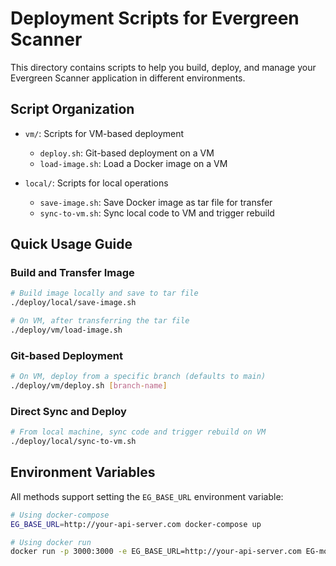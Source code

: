 # Deployment Scripts for Evergreen Scanner

This directory contains scripts to help you build, deploy, and manage your Evergreen Scanner application 
in different environments.

## Script Organization

- `vm/`: Scripts for VM-based deployment
  - `deploy.sh`: Git-based deployment on a VM
  - `load-image.sh`: Load a Docker image on a VM

- `local/`: Scripts for local operations
  - `save-image.sh`: Save Docker image as tar file for transfer
  - `sync-to-vm.sh`: Sync local code to VM and trigger rebuild

## Quick Usage Guide

### Build and Transfer Image

```bash
# Build image locally and save to tar file
./deploy/local/save-image.sh

# On VM, after transferring the tar file
./deploy/vm/load-image.sh
```

### Git-based Deployment

```bash
# On VM, deploy from a specific branch (defaults to main)
./deploy/vm/deploy.sh [branch-name]
```

### Direct Sync and Deploy

```bash
# From local machine, sync code and trigger rebuild on VM
./deploy/local/sync-to-vm.sh
```

## Environment Variables

All methods support setting the `EG_BASE_URL` environment variable:

```bash
# Using docker-compose
EG_BASE_URL=http://your-api-server.com docker-compose up

# Using docker run
docker run -p 3000:3000 -e EG_BASE_URL=http://your-api-server.com EG-mobile
``` 